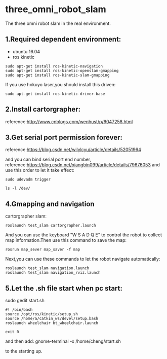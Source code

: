 # three_omni_robot_slam
The three omni robot slam in the real environment.

1.Required dependent environment:
----------------
- ubuntu 16.04
- ros kinetic

```
sudo apt-get install ros-kinetic-navigation
sudo apt-get install ros-kinetic-openslam-gmapping
sudo apt-get install ros-kinetic-slam-gmapping
```
If you use hokuyo laser,you should install this driven:
```
sudo apt-get install ros-kinetic-driver-base
```

2.Install cartorgrapher:
-----------------
reference:http://www.cnblogs.com/wenhust/p/6047258.html

3.Get serial port permission forever:
-----------------

reference:https://blog.csdn.net/wilylcyu/article/details/52051964

and you can bind serial port end number,
reference:https://blog.csdn.net/xiangbin099/article/details/79676053
and use this order to let it take effect:
```
sudo udevadm trigger

ls -l /dev/
```


4.Gmapping and navigation
------------------

cartorgrapher slam:
```
roslaunch test_slam cartorgrapher.launch
```
And you can use the keyboard "W S A D Q E" to control the robot to collect map information.Then use this command to save the map:
```
rosrun map_sever map_saver -f map
```
Next,you can use these commands to let the robot navigate automatically:
```
roslaunch test_slam navigation.launch
roslaunch test_slam navigation_rviz.launch
```

5.Let the .sh file start when pc start:
-----------------
sudo gedit start.sh
```
#! /bin/bash  
source /opt/ros/kinetic/setup.sh 
source /home/a/catkin_ws/devel/setup.bash 
roslaunch wheelchair bt_wheelchair.launch
 
exit 0

```
and then add:
gnome-terminal -x  /home/cheng/start.sh

to the starting up.

